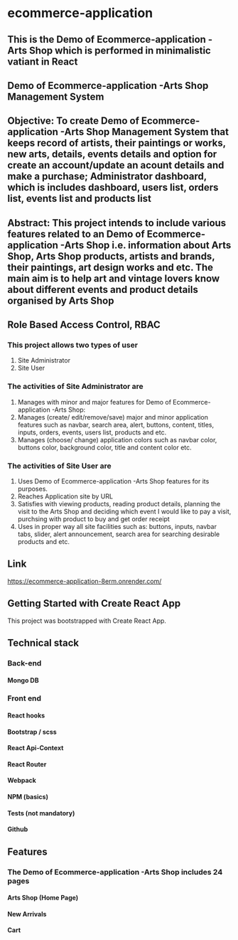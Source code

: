 # ecommerce-application

## This is the Demo of Ecommerce-application -Arts Shop which is performed in minimalistic vatiant  in React

## Demo of Ecommerce-application -Arts Shop Management System

## Objective: To create Demo of Ecommerce-application -Arts Shop Management System that keeps record of artists, their paintings or works, new arts,  details, events details and option for create an account/update an acount details and make a purchase; Administrator dashboard, which is includes dashboard, users list, orders list, events list and products list

## Abstract: This project intends to include various features related to an Demo of Ecommerce-application -Arts Shop i.e. information about Arts Shop, Arts Shop products, artists and brands, their paintings, art design works and etc. The main aim is to help art and vintage lovers know about different events and product details organised by Arts Shop

## Role Based Access Control, RBAC

### This project allows two types of user

1. Site Administrator
2. Site User

### The activities of  Site Administrator are

1. Manages with minor and major features for Demo of Ecommerce-application -Arts Shop:
2. Manages (create/ edit/remove/save) major and minor application features such as navbar, search area, alert, buttons, content, titles, inputs, orders, events, users list, products and etc.
3. Manages (choose/ change) application colors such as navbar color, buttons color, background color, title and content color etc.

### The activities of  Site User are

1. Uses Demo of Ecommerce-application -Arts Shop features for its purposes.
2. Reaches Application site by URL
3. Satisfies with viewing products, reading product details, planning the visit to the Arts Shop and deciding which event I would like to pay a visit, purchsing with product to buy and get order receipt
4. Uses in proper way all site facilities such as: buttons, inputs, navbar tabs, slider, alert announcement, search area for searching desirable products and etc.

## Link

<https://ecommerce-application-8erm.onrender.com/>

## Getting Started with Create React App

This project was bootstrapped with Create React App.

## Technical stack

### Back-end

#### Mongo DB

### Front end

#### React hooks

#### Bootstrap / scss

#### React Api-Context

#### React Router

#### Webpack

#### NPM (basics)

#### Tests  (not mandatory)

#### Github

## Features

### The Demo of Ecommerce-application -Arts Shop includes 24 pages

#### Arts Shop (Home Page)

#### New Arrivals

#### Cart

#### 
